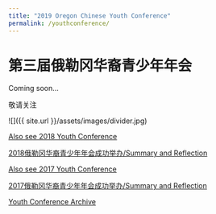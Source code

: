 ```yaml
---
title: "2019 Oregon Chinese Youth Conference"
permalink: /youthconference/
---
```


# 第三届俄勒冈华裔青少年年会

Coming soon...

敬请关注

![]({{ site.url }}/assets/images/divider.jpg)

[Also see 2018 Youth Conference](http://pdxchinese.org/youthconference/youth_conference_2018/)

[2018俄勒冈华裔青少年年会成功举办/Summary and Reflection](http://pdxchinese.org/youth-conference-2018/)

[Also see 2017 Youth Conference](http://pdxchinese.org/youthconference/youth_conference_2017/)

[2017俄勒冈华裔青少年年会成功举办/Summary and Reflection](http://pdxchinese.org/youth-conference-2017/)

[Youth Conference Archive](http://pdxchinese.org/resources/benefits_resources/youthconference/)

